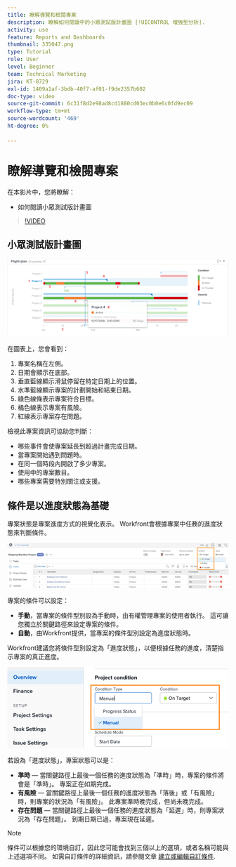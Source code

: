 ```yaml
---
title: 瞭解導覽和檢閱專案
description: 瞭解如何閱讀中的小眾測試版計畫圖 [!UICONTROL 增強型分析].
activity: use
feature: Reports and Dashboards
thumbnail: 335047.png
type: Tutorial
role: User
level: Beginner
team: Technical Marketing
jira: KT-8729
exl-id: 1409a1af-3bdb-40f7-af01-f9de2357b602
doc-type: video
source-git-commit: 6c31f8d2e98ad8cd1880cd03ec0b0e6c0fd9ec09
workflow-type: tm+mt
source-wordcount: '469'
ht-degree: 0%

---
```


# 瞭解導覽和檢閱專案

在本影片中，您將瞭解：

* 如何閱讀小眾測試版計畫圖

>[!VIDEO](https://video.tv.adobe.com/v/335047/?quality=12&learn=on)

## 小眾測試版計畫圖

![編號符合下列專案符號的航班計畫圖影像](assets/section-2-1.png)

在圖表上，您會看到：

1. 專案名稱在左側。
1. 日期會顯示在底部。
1. 垂直藍線顯示滑鼠停留在特定日期上的位置。
1. 水準藍線顯示專案的計劃開始和結束日期。
1. 綠色線條表示專案符合目標。
1. 橘色線表示專案有風險。
1. 紅線表示專案存在問題。

檢視此專案資訊可協助您判斷：

* 哪些事件會使專案延長到超過計畫完成日期。
* 當專案開始遇到問題時。
* 在同一個時段內開啟了多少專案。
* 使用中的專案數目。
* 哪些專案需要特別關注或支援。

## 條件是以進度狀態為基礎

專案狀態是專案進度方式的視覺化表示。 Workfront會根據專案中任務的進度狀態來判斷條件。

![可能進度狀態的影像](assets/section-2-2.png)

專案的條件可以設定：

* **手動**，當專案的條件型別設為手動時，由有權管理專案的使用者執行。 這可讓您獨立於關鍵路徑來設定專案的條件。
* **自動**，由Workfront提供，當專案的條件型別設定為進度狀態時。

Workfront建議您將條件型別設定為「進度狀態」，以便根據任務的進度，清楚指示專案的真正進度。

![可能進度狀態的影像](assets/section-2-3.png)

若設為「進度狀態」，專案狀態可以是：

* **準時** — 當關鍵路徑上最後一個任務的進度狀態為「準時」時，專案的條件將會是「準時」。 專案正在如期完成。
* **有風險** — 當關鍵路徑上最後一個任務的進度狀態為「落後」或「有風險」時，則專案的狀況為「有風險」。 此專案準時晚完成，但尚未晚完成。
* **存在問題** — 當關鍵路徑上最後一個任務的進度狀態為「延遲」時，則專案狀況為「存在問題」。 到期日期已過，專案現在延遲。

>[!NOTE]
>
>條件可以根據您的環境自訂，因此您可能會找到三個以上的選項，或者名稱可能與上述選項不同。 如需自訂條件的詳細資訊，請參閱文章 [建立或編輯自訂條件](https://experienceleague.adobe.com/docs/workfront/using/administration-and-setup/customize/custom-conditions/create-edit-custom-conditions.html?lang=en).
